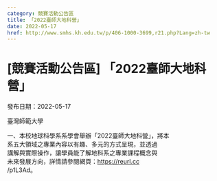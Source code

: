 ```yaml
---
category: 競賽活動公告區
title: 「2022臺師大地科營」
date: 2022-05-17
href: http://www.smhs.kh.edu.tw/p/406-1000-3699,r21.php?Lang=zh-tw
---
```


# [競賽活動公告區] 「2022臺師大地科營」

發布日期：2022-05-17

臺灣師範大學  
  
一、本校地球科學系系學會舉辦「2022臺師大地科營」，將本  
系五大領域之專業內容以有趣、多元的方式呈現，並透過  
講解與實際操作，讓學員能了解地科系之專業課程概念與  
未來發展方向，詳情請參閱網頁：https://reurl.cc  
/p1L3Ad。

